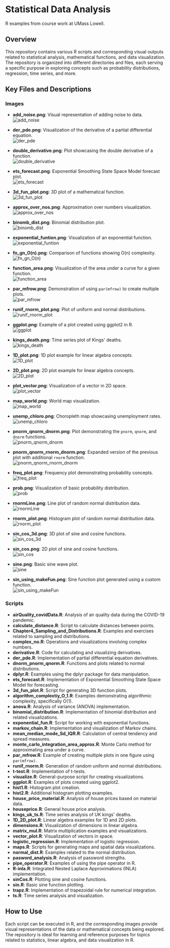 # Statistical Data Analysis
R examples from course work at UMass Lowell.

## Overview

This repository contains various R scripts and corresponding visual outputs related to statistical analysis, mathematical functions, and data visualization. The repository is organized into different directories and files, each serving a specific purpose in exploring concepts such as probability distributions, regression, time series, and more.

## Key Files and Descriptions

### Images

- **add_noise.png**: Visual representation of adding noise to data.  
  ![add_noise](./add_noise.png)

- **der_pde.png**: Visualization of the derivative of a partial differential equation.  
  ![der_pde](./der_pde.png)

- **double_derivative.png**: Plot showcasing the double derivative of a function.  
  ![double_derivative](./double_derivative.png)

- **ets_forecast.png**: Exponential Smoothing State Space Model forecast plot.  
  ![ets_forecast](./ets_forecast.png)

- **3d_fun_plot.png**: 3D plot of a mathematical function.  
  ![3d_fun_plot](./Files/3d_fun_plot.png)

- **approx_over_nos.png**: Approximation over numbers visualization.  
  ![approx_over_nos](./Files/approx_over_nos.png)

- **binomb_dist.png**: Binomial distribution plot.  
  ![binomb_dist](./Files/binomb_dist.png)

- **exponential_funtion.png**: Visualization of an exponential function.  
  ![exponential_funtion](./Files/exponential_funtion.png)

- **fn_gn_O(n).png**: Comparison of functions showing O(n) complexity.  
  ![fn_gn_O(n)](./Files/fn_gn_O(n).png)

- **function_area.png**: Visualization of the area under a curve for a given function.  
  ![function_area](./Files/function_area.png)

- **par_mfrow.png**: Demonstration of using `par(mfrow)` to create multiple plots.  
  ![par_mfrow](./Files/par_mfrow.png)

- **runif_rnorm_plot.png**: Plot of uniform and normal distributions.  
  ![runif_rnorm_plot](./Files/runif_rnorm_plot.png)

- **ggplot.png**: Example of a plot created using ggplot2 in R.  
  ![ggplot](./ggplot.png)

- **kings_death.png**: Time series plot of Kings' deaths.  
  ![kings_death](./kings_death.png)

- **1D_plot.png**: 1D plot example for linear algebra concepts.  
  ![1D_plot](./Linear_Algebra/1D_plot.png)

- **2D_plot.png**: 2D plot example for linear algebra concepts.  
  ![2D_plot](./Linear_Algebra/2D_plot.png)

- **plot_vector.png**: Visualization of a vector in 2D space.  
  ![plot_vector](./Linear_Algebra/plot_vector.png)

- **map_world.png**: World map visualization.  
  ![map_world](./maps/map_world.png)

- **unemp_chloro.png**: Choropleth map showcasing unemployment rates.  
  ![unemp_chloro](./maps/unemp_chloro.png)

- **pnorm_qnorm_dnorm.png**: Plot demonstrating the `pnorm`, `qnorm`, and `dnorm` functions.  
  ![pnorm_qnorm_dnorm](./pnorm_qnorm_dnorm.png)

- **pnorm_qnorm_rnorm_dnorm.png**: Expanded version of the previous plot with additional `rnorm` function.  
  ![pnorm_qnorm_rnorm_dnorm](./pnorm_qnorm_rnorm_dnorm.png)

- **freq_plot.png**: Frequency plot demonstrating probability concepts.  
  ![freq_plot](./probability/freq_plot.png)

- **prob.png**: Visualization of basic probability distribution.  
  ![prob](./probability/prob.png)

- **rnormLine.png**: Line plot of random normal distribution data.  
  ![rnormLine](./rnormLine.png)

- **rnorm_plot.png**: Histogram plot of random normal distribution data.  
  ![rnorm_plot](./rnorm_plot.png)

- **sin_cos_3d.png**: 3D plot of sine and cosine functions.  
  ![sin_cos_3d](./sin_cos_3d/sin_cos_3d.png)

- **sin_cos.png**: 2D plot of sine and cosine functions.  
  ![sin_cos](./sin_cos_3d/sin_cos.png)

- **sine.png**: Basic sine wave plot.  
  ![sine](./sine.png)

- **sin_using_makeFun.png**: Sine function plot generated using a custom function.  
  ![sin_using_makeFun](./sin_using_makeFun.png)

### Scripts

- **airQuality_covidData.R**: Analysis of air quality data during the COVID-19 pandemic.
- **calculate_distance.R**: Script to calculate distances between points.
- **Chapter4_Sampling_and_Distributions.R**: Examples and exercises related to sampling and distributions.
- **complex_no.R**: Operations and visualizations involving complex numbers.
- **derivative.R**: Code for calculating and visualizing derivatives.
- **der_pde.R**: Implementation of partial differential equation derivatives.
- **dnorm_pnorm_qnorm.R**: Functions and plots related to normal distributions.
- **dplyr.R**: Examples using the dplyr package for data manipulation.
- **ets_forecast.R**: Implementation of Exponential Smoothing State Space Model for forecasting.
- **3d_fun_plot.R**: Script for generating 3D function plots.
- **algorithm_complextiy_O_1.R**: Examples demonstrating algorithmic complexity, specifically O(1).
- **anova.R**: Analysis of variance (ANOVA) implementation.
- **binomial_distribution.R**: Implementation of binomial distribution and related visualizations.
- **exponential_fun.R**: Script for working with exponential functions.
- **markov_chain.R**: Implementation and visualization of Markov chains.
- **mean_median_mode_Sd_IQR.R**: Calculation of central tendency and spread measures.
- **monte_carlo_integration_area_approx.R**: Monte Carlo method for approximating area under a curve.
- **par_mfrow.R**: Example of creating multiple plots in one figure using `par(mfrow)`.
- **runif_rnorm.R**: Generation of random uniform and normal distributions.
- **t-test.R**: Implementation of t-tests.
- **visualize.R**: General-purpose script for creating visualizations.
- **ggplot.R**: Examples of plots created using ggplot2.
- **hist1.R**: Histogram plot creation.
- **hist2.R**: Additional histogram plotting examples.
- **house_price_material.R**: Analysis of house prices based on material data.
- **houseprice.R**: General house price analysis.
- **kings_uk_ts.R**: Time series analysis of UK kings' deaths.
- **1D_2D_plot.R**: Linear algebra examples for 1D and 2D plots.
- **dimensions.R**: Visualization of dimensions in linear algebra.
- **matrix_mul.R**: Matrix multiplication examples and visualizations.
- **vector_plot.R**: Visualization of vectors in space.
- **logistic_regression.R**: Implementation of logistic regression.
- **maps.R**: Scripts for generating maps and spatial data visualizations.
- **normal_dist.R**: Examples related to the normal distribution.
- **pasword_analysis.R**: Analysis of password strengths.
- **pipe_operator.R**: Examples of using the pipe operator in R.
- **R-inla.R**: Integrated Nested Laplace Approximations (INLA) implementation.
- **sinCos.R**: Plotting sine and cosine functions.
- **sin.R**: Basic sine function plotting.
- **trapz.R**: Implementation of trapezoidal rule for numerical integration.
- **ts.R**: Time series analysis and visualization.

## How to Use

Each script can be executed in R, and the corresponding images provide visual representations of the data or mathematical concepts being explored. The repository is ideal for learning and reference purposes for topics related to statistics, linear algebra, and data visualization in R.
